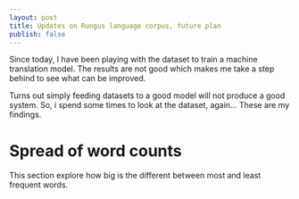 ```yaml
---
layout: post
title: Updates on Rungus language corpus, future plan
publish: false
---
```


Since today, I have been playing with the dataset to train a machine translation model. The results are not good which makes me take a step behind to see what can be improved.

Turns out simply feeding datasets to a good model will not produce a good system. So, i spend some times to look at the dataset, again... These are my findings.

# Spread of word counts

This section explore how big is the different between most and least frequent words.
